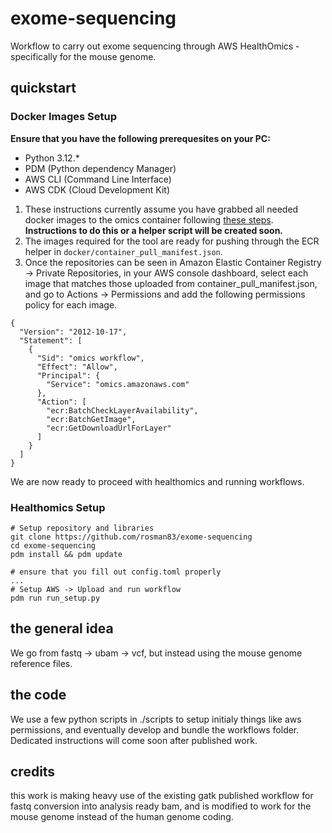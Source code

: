 # exome-sequencing

Workflow to carry out exome sequencing through AWS HealthOmics - specifically for the mouse genome.

## quickstart

### Docker Images Setup

**Ensure that you have the following prerequesites on your PC:**
- Python 3.12.*
- PDM (Python dependency Manager)
- AWS CLI (Command Line Interface)
- AWS CDK (Cloud Development Kit)

1. These instructions currently assume you have grabbed all needed docker images to the omics container following [these steps](https://github.com/aws-samples/amazon-ecr-helper-for-aws-healthomics). **Instructions to do this or a helper script will be created soon.**
2. The images required for the tool are ready for pushing through the ECR helper in `docker/container_pull_manifest.json`.
3. Once the repositories can be seen in Amazon Elastic Container Registry -> Private Repositories, in your AWS console dashboard, select each image that matches those uploaded from container_pull_manifest.json, and go to Actions -> Permissions and add the following permissions policy for each image.

```
{
  "Version": "2012-10-17",
  "Statement": [
    {
      "Sid": "omics workflow",
      "Effect": "Allow",
      "Principal": {
        "Service": "omics.amazonaws.com"
      },
      "Action": [
        "ecr:BatchCheckLayerAvailability",
        "ecr:BatchGetImage",
        "ecr:GetDownloadUrlForLayer"
      ]
    }
  ]
}
```

We are now ready to proceed with healthomics and running workflows.

### Healthomics Setup

```
# Setup repository and libraries
git clone https://github.com/rosman83/exome-sequencing
cd exome-sequencing
pdm install && pdm update

# ensure that you fill out config.toml properly
...
# Setup AWS -> Upload and run workflow
pdm run run_setup.py
```

## the general idea

We go from fastq -> ubam -> vcf, but instead using the mouse genome reference files.

## the code

We use a few python scripts in ./scripts to setup initialy things like aws permissions, and eventually develop and bundle the workflows folder. Dedicated instructions will come soon after published work.

## credits
this work is making heavy use of the existing gatk published workflow for fastq conversion into analysis ready bam, and is modified to work for the mouse genome instead of the human genome coding.